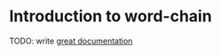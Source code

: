 # Introduction to word-chain

TODO: write [great documentation](http://jacobian.org/writing/what-to-write/)
